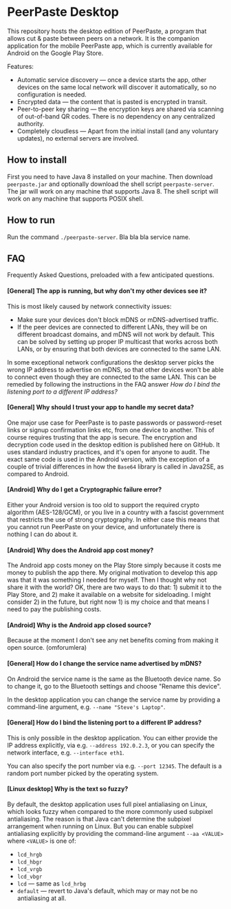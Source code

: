 PeerPaste Desktop
=================

This repository hosts the desktop edition of PeerPaste, a program that allows cut & paste between peers on a network. It is the companion application for the mobile PeerPaste app, which is currently available for Android on the Google Play Store.

Features:

* Automatic service discovery &mdash; once a device starts the app, other devices on the same local network will discover it automatically, so no configuration is needed.
* Encrypted data &mdash; the content that is pasted is encrypted in transit.
* Peer-to-peer key sharing &mdash; the encryption keys are shared via scanning of out-of-band QR codes. There is no dependency on any centralized authority.
* Completely cloudless &mdash; Apart from the initial install (and any voluntary updates), no external servers are involved.

## How to install

First you need to have Java 8 installed on your machine. Then download `peerpaste.jar` and optionally download the shell script `peerpaste-server`. The jar will work on any machine that supports Java 8. The shell script will work on any machine that supports POSIX shell.

## How to run

Run the command `./peerpaste-server`. Bla bla bla service name.

## FAQ

Frequently Asked Questions, preloaded with a few anticipated questions.

#### [General] The app is running, but why don't my other devices see it?

This is most likely caused by network connectivity issues:

* Make sure your devices don't block mDNS or mDNS-advertised traffic.
* If the peer devices are connected to different LANs, they will be on different broadcast domains, and mDNS will not work by default. This can be solved by setting up proper IP multicast that works across both LANs, or by ensuring that both devices are connected to the same LAN.

In some exceptional network configurations the desktop server picks the wrong IP address to advertise on mDNS, so that other devices won't be able to connect even though they are connected to the same LAN. This can be remedied by following the instructions in the FAQ answer *How do I bind the listening port to a different IP address?*

#### [General] Why should I trust your app to handle my secret data?

One major use case for PeerPaste is to paste passwords or password-reset links or signup confirmation links etc, from one device to another. This of course requires trusting that the app is secure. The encryption and decryption code used in the desktop edition is published here on GitHub. It uses standard industry practices, and it's open for anyone to audit. The exact same code is used in the Android version, with the exception of a couple of trivial differences in how the `Base64` library is called in Java2SE, as compared to Android.

#### [Android] Why do I get a Cryptographic failure error?

Either your Android version is too old to support the required crypto algorithm (AES-128/GCM), or you live in a country with a fascist government that restricts the use of strong cryptography. In either case this means that you cannot run PeerPaste on your device, and unfortunately there is nothing I can do about it.

#### [Android] Why does the Android app cost money?

The Android app costs money on the Play Store simply because it costs me money to publish the app there. My original motivation to develop this app was that it was something I needed for myself. Then I thought why not share it with the world? OK, there are two ways to do that: 1) submit it to the Play Store, and 2) make it available on a website for sideloading. I might consider 2) in the future, but right now 1) is my choice and that means I need to pay the publishing costs.

#### [Android] Why is the Android app closed source?

Because at the moment I don't see any net benefits coming from making it open source. (omforumlera)

#### [General] How do I change the service name advertised by mDNS?

On Android the service name is the same as the Bluetooth device name. So to change it, go to the Bluetooth settings and choose "Rename this device".

In the desktop application you can change the service name by providing a command-line argument, e.g. `--name "Steve's Laptop"`.

#### [General] How do I bind the listening port to a different IP address?

This is only possible in the desktop application. You can either provide the IP address explicitly, via e.g. `--address 192.0.2.3`, or you can specify the network interface, e.g. `--interface eth1`.

You can also specify the port number via e.g. `--port 12345`. The default is a random port number picked by the operating system.

#### [Linux desktop] Why is the text so fuzzy?

By default, the desktop application uses full pixel antialiasing on Linux, which looks fuzzy when compared to the more commonly used subpixel antialiasing. The reason is that Java can't determine the subpixel arrangement when running on Linux. But you can enable subpixel antialiasing explicitly by providing the command-line argument `--aa <VALUE>` where `<VALUE>` is one of:

* `lcd_hrgb`
* `lcd_hbgr`
* `lcd_vrgb`
* `lcd_vbgr`
* `lcd` &mdash; same as `lcd_hrbg`
* `default` &mdash; revert to Java's default, which may or may not be no antialiasing at all.



